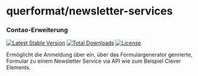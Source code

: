 # querformat/newsletter-services
### Contao-Erweiterung
[![Latest Stable Version](https://poser.pugx.org/querformat/newsletter-services/v/stable)](https://packagist.org/packages/querformat/newsletter-services)
[![Total Downloads](https://poser.pugx.org/querformat/newsletter-services/downloads)](https://packagist.org/packages/querformat/newsletter-services)
[![License](https://poser.pugx.org/querformat/newsletter-services/license)](https://packagist.org/packages/querformat/newsletter-services)

Ermöglicht die Anmeldung über ein, über das Formulargenerator genrierte, Formular zu einem Newsletter Service via API wie zum Beispiel Clever Elements.
